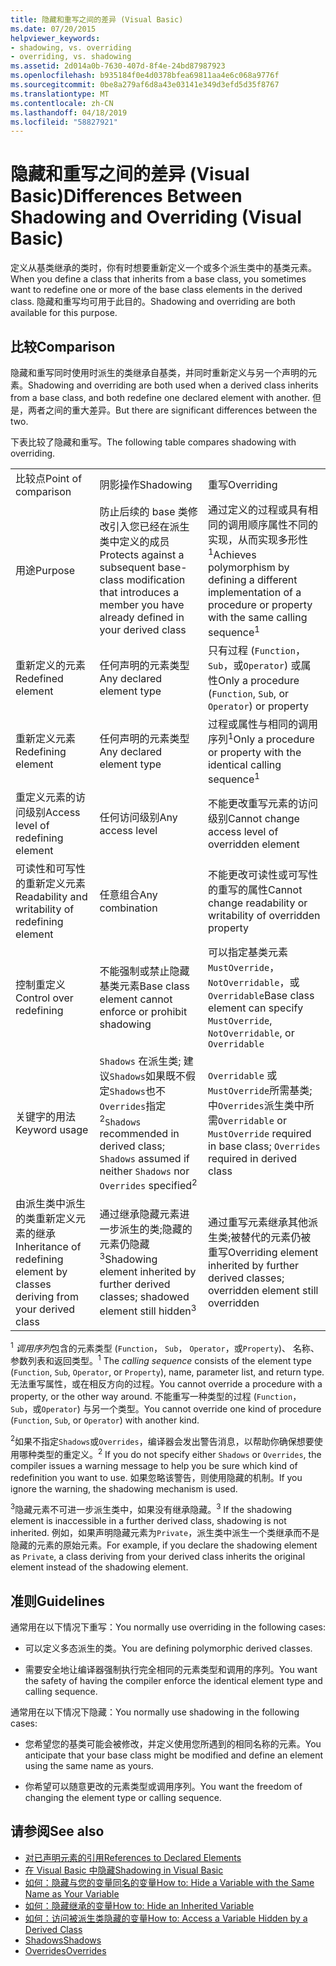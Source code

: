 ```yaml
---
title: 隐藏和重写之间的差异 (Visual Basic)
ms.date: 07/20/2015
helpviewer_keywords:
- shadowing, vs. overriding
- overriding, vs. shadowing
ms.assetid: 2d014a0b-7630-407d-8f4e-24bd87987923
ms.openlocfilehash: b935184f0e4d0378bfea69811aa4e6c068a9776f
ms.sourcegitcommit: 0be8a279af6d8a43e03141e349d3efd5d35f8767
ms.translationtype: MT
ms.contentlocale: zh-CN
ms.lasthandoff: 04/18/2019
ms.locfileid: "58827921"
---
```

# <a name="differences-between-shadowing-and-overriding-visual-basic"></a><span data-ttu-id="92820-102">隐藏和重写之间的差异 (Visual Basic)</span><span class="sxs-lookup"><span data-stu-id="92820-102">Differences Between Shadowing and Overriding (Visual Basic)</span></span>
<span data-ttu-id="92820-103">定义从基类继承的类时，你有时想要重新定义一个或多个派生类中的基类元素。</span><span class="sxs-lookup"><span data-stu-id="92820-103">When you define a class that inherits from a base class, you sometimes want to redefine one or more of the base class elements in the derived class.</span></span> <span data-ttu-id="92820-104">隐藏和重写均可用于此目的。</span><span class="sxs-lookup"><span data-stu-id="92820-104">Shadowing and overriding are both available for this purpose.</span></span>  
  
## <a name="comparison"></a><span data-ttu-id="92820-105">比较</span><span class="sxs-lookup"><span data-stu-id="92820-105">Comparison</span></span>  
 <span data-ttu-id="92820-106">隐藏和重写同时使用时派生的类继承自基类，并同时重新定义与另一个声明的元素。</span><span class="sxs-lookup"><span data-stu-id="92820-106">Shadowing and overriding are both used when a derived class inherits from a base class, and both redefine one declared element with another.</span></span> <span data-ttu-id="92820-107">但是，两者之间的重大差异。</span><span class="sxs-lookup"><span data-stu-id="92820-107">But there are significant differences between the two.</span></span>  
  
 <span data-ttu-id="92820-108">下表比较了隐藏和重写。</span><span class="sxs-lookup"><span data-stu-id="92820-108">The following table compares shadowing with overriding.</span></span>  
  
||||  
|---|---|---|  
|<span data-ttu-id="92820-109">比较点</span><span class="sxs-lookup"><span data-stu-id="92820-109">Point of comparison</span></span>|<span data-ttu-id="92820-110">阴影操作</span><span class="sxs-lookup"><span data-stu-id="92820-110">Shadowing</span></span>|<span data-ttu-id="92820-111">重写</span><span class="sxs-lookup"><span data-stu-id="92820-111">Overriding</span></span>|  
|<span data-ttu-id="92820-112">用途</span><span class="sxs-lookup"><span data-stu-id="92820-112">Purpose</span></span>|<span data-ttu-id="92820-113">防止后续的 base 类修改引入您已经在派生类中定义的成员</span><span class="sxs-lookup"><span data-stu-id="92820-113">Protects against a subsequent base-class modification that introduces a member you have already defined in your derived class</span></span>|<span data-ttu-id="92820-114">通过定义的过程或具有相同的调用顺序属性不同的实现，从而实现多形性<sup>1</sup></span><span class="sxs-lookup"><span data-stu-id="92820-114">Achieves polymorphism by defining a different implementation of a procedure or property with the same calling sequence<sup>1</sup></span></span>|  
|<span data-ttu-id="92820-115">重新定义的元素</span><span class="sxs-lookup"><span data-stu-id="92820-115">Redefined element</span></span>|<span data-ttu-id="92820-116">任何声明的元素类型</span><span class="sxs-lookup"><span data-stu-id="92820-116">Any declared element type</span></span>|<span data-ttu-id="92820-117">只有过程 (`Function`， `Sub`，或`Operator`) 或属性</span><span class="sxs-lookup"><span data-stu-id="92820-117">Only a procedure (`Function`, `Sub`, or `Operator`) or property</span></span>|  
|<span data-ttu-id="92820-118">重新定义元素</span><span class="sxs-lookup"><span data-stu-id="92820-118">Redefining element</span></span>|<span data-ttu-id="92820-119">任何声明的元素类型</span><span class="sxs-lookup"><span data-stu-id="92820-119">Any declared element type</span></span>|<span data-ttu-id="92820-120">过程或属性与相同的调用序列<sup>1</sup></span><span class="sxs-lookup"><span data-stu-id="92820-120">Only a procedure or property with the identical calling sequence<sup>1</sup></span></span>|  
|<span data-ttu-id="92820-121">重定义元素的访问级别</span><span class="sxs-lookup"><span data-stu-id="92820-121">Access level of redefining element</span></span>|<span data-ttu-id="92820-122">任何访问级别</span><span class="sxs-lookup"><span data-stu-id="92820-122">Any access level</span></span>|<span data-ttu-id="92820-123">不能更改重写元素的访问级别</span><span class="sxs-lookup"><span data-stu-id="92820-123">Cannot change access level of overridden element</span></span>|  
|<span data-ttu-id="92820-124">可读性和可写性的重新定义元素</span><span class="sxs-lookup"><span data-stu-id="92820-124">Readability and writability of redefining element</span></span>|<span data-ttu-id="92820-125">任意组合</span><span class="sxs-lookup"><span data-stu-id="92820-125">Any combination</span></span>|<span data-ttu-id="92820-126">不能更改可读性或可写性的重写的属性</span><span class="sxs-lookup"><span data-stu-id="92820-126">Cannot change readability or writability of overridden property</span></span>|  
|<span data-ttu-id="92820-127">控制重定义</span><span class="sxs-lookup"><span data-stu-id="92820-127">Control over redefining</span></span>|<span data-ttu-id="92820-128">不能强制或禁止隐藏基类元素</span><span class="sxs-lookup"><span data-stu-id="92820-128">Base class element cannot enforce or prohibit shadowing</span></span>|<span data-ttu-id="92820-129">可以指定基类元素`MustOverride`， `NotOverridable`，或 `Overridable`</span><span class="sxs-lookup"><span data-stu-id="92820-129">Base class element can specify `MustOverride`, `NotOverridable`, or `Overridable`</span></span>|  
|<span data-ttu-id="92820-130">关键字的用法</span><span class="sxs-lookup"><span data-stu-id="92820-130">Keyword usage</span></span>|<span data-ttu-id="92820-131">`Shadows` 在派生类; 建议`Shadows`如果既不假定`Shadows`也不`Overrides`指定<sup>2</sup></span><span class="sxs-lookup"><span data-stu-id="92820-131">`Shadows` recommended in derived class; `Shadows` assumed if neither `Shadows` nor `Overrides` specified<sup>2</sup></span></span>|<span data-ttu-id="92820-132">`Overridable` 或`MustOverride`所需基类; 中`Overrides`派生类中所需</span><span class="sxs-lookup"><span data-stu-id="92820-132">`Overridable` or `MustOverride` required in base class; `Overrides` required in derived class</span></span>|  
|<span data-ttu-id="92820-133">由派生类中派生的类重新定义元素的继承</span><span class="sxs-lookup"><span data-stu-id="92820-133">Inheritance of redefining element by classes deriving from your derived class</span></span>|<span data-ttu-id="92820-134">通过继承隐藏元素进一步派生的类;隐藏的元素仍隐藏<sup>3</sup></span><span class="sxs-lookup"><span data-stu-id="92820-134">Shadowing element inherited by further derived classes; shadowed element still hidden<sup>3</sup></span></span>|<span data-ttu-id="92820-135">通过重写元素继承其他派生类;被替代的元素仍被重写</span><span class="sxs-lookup"><span data-stu-id="92820-135">Overriding element inherited by further derived classes; overridden element still overridden</span></span>|  
  
 <span data-ttu-id="92820-136"><sup>1</sup> *调用序列*包含的元素类型 (`Function`， `Sub`， `Operator`，或`Property`)、 名称、 参数列表和返回类型。</span><span class="sxs-lookup"><span data-stu-id="92820-136"><sup>1</sup> The *calling sequence* consists of the element type (`Function`, `Sub`, `Operator`, or `Property`), name, parameter list, and return type.</span></span> <span data-ttu-id="92820-137">无法重写属性，或在相反方向的过程。</span><span class="sxs-lookup"><span data-stu-id="92820-137">You cannot override a procedure with a property, or the other way around.</span></span> <span data-ttu-id="92820-138">不能重写一种类型的过程 (`Function`， `Sub`，或`Operator`) 与另一个类型。</span><span class="sxs-lookup"><span data-stu-id="92820-138">You cannot override one kind of procedure (`Function`, `Sub`, or `Operator`) with another kind.</span></span>  
  
 <span data-ttu-id="92820-139"><sup>2</sup>如果不指定`Shadows`或`Overrides`，编译器会发出警告消息，以帮助你确保想要使用哪种类型的重定义。</span><span class="sxs-lookup"><span data-stu-id="92820-139"><sup>2</sup> If you do not specify either `Shadows` or `Overrides`, the compiler issues a warning message to help you be sure which kind of redefinition you want to use.</span></span> <span data-ttu-id="92820-140">如果忽略该警告，则使用隐藏的机制。</span><span class="sxs-lookup"><span data-stu-id="92820-140">If you ignore the warning, the shadowing mechanism is used.</span></span>  
  
 <span data-ttu-id="92820-141"><sup>3</sup>隐藏元素不可进一步派生类中，如果没有继承隐藏。</span><span class="sxs-lookup"><span data-stu-id="92820-141"><sup>3</sup> If the shadowing element is inaccessible in a further derived class, shadowing is not inherited.</span></span> <span data-ttu-id="92820-142">例如，如果声明隐藏元素为`Private`，派生类中派生一个类继承而不是隐藏的元素的原始元素。</span><span class="sxs-lookup"><span data-stu-id="92820-142">For example, if you declare the shadowing element as `Private`, a class deriving from your derived class inherits the original element instead of the shadowing element.</span></span>  
  
## <a name="guidelines"></a><span data-ttu-id="92820-143">准则</span><span class="sxs-lookup"><span data-stu-id="92820-143">Guidelines</span></span>  
 <span data-ttu-id="92820-144">通常用在以下情况下重写：</span><span class="sxs-lookup"><span data-stu-id="92820-144">You normally use overriding in the following cases:</span></span>  
  
-   <span data-ttu-id="92820-145">可以定义多态派生的类。</span><span class="sxs-lookup"><span data-stu-id="92820-145">You are defining polymorphic derived classes.</span></span>  
  
-   <span data-ttu-id="92820-146">需要安全地让编译器强制执行完全相同的元素类型和调用的序列。</span><span class="sxs-lookup"><span data-stu-id="92820-146">You want the safety of having the compiler enforce the identical element type and calling sequence.</span></span>  
  
 <span data-ttu-id="92820-147">通常用在以下情况下隐藏：</span><span class="sxs-lookup"><span data-stu-id="92820-147">You normally use shadowing in the following cases:</span></span>  
  
-   <span data-ttu-id="92820-148">您希望您的基类可能会被修改，并定义使用您所遇到的相同名称的元素。</span><span class="sxs-lookup"><span data-stu-id="92820-148">You anticipate that your base class might be modified and define an element using the same name as yours.</span></span>  
  
-   <span data-ttu-id="92820-149">你希望可以随意更改的元素类型或调用序列。</span><span class="sxs-lookup"><span data-stu-id="92820-149">You want the freedom of changing the element type or calling sequence.</span></span>  
  
## <a name="see-also"></a><span data-ttu-id="92820-150">请参阅</span><span class="sxs-lookup"><span data-stu-id="92820-150">See also</span></span>

- [<span data-ttu-id="92820-151">对已声明元素的引用</span><span class="sxs-lookup"><span data-stu-id="92820-151">References to Declared Elements</span></span>](../../../../visual-basic/programming-guide/language-features/declared-elements/references-to-declared-elements.md)
- [<span data-ttu-id="92820-152">在 Visual Basic 中隐藏</span><span class="sxs-lookup"><span data-stu-id="92820-152">Shadowing in Visual Basic</span></span>](../../../../visual-basic/programming-guide/language-features/declared-elements/shadowing.md)
- [<span data-ttu-id="92820-153">如何：隐藏与您的变量同名的变量</span><span class="sxs-lookup"><span data-stu-id="92820-153">How to: Hide a Variable with the Same Name as Your Variable</span></span>](../../../../visual-basic/programming-guide/language-features/declared-elements/how-to-hide-a-variable-with-the-same-name-as-your-variable.md)
- [<span data-ttu-id="92820-154">如何：隐藏继承的变量</span><span class="sxs-lookup"><span data-stu-id="92820-154">How to: Hide an Inherited Variable</span></span>](../../../../visual-basic/programming-guide/language-features/declared-elements/how-to-hide-an-inherited-variable.md)
- [<span data-ttu-id="92820-155">如何：访问被派生类隐藏的变量</span><span class="sxs-lookup"><span data-stu-id="92820-155">How to: Access a Variable Hidden by a Derived Class</span></span>](../../../../visual-basic/programming-guide/language-features/declared-elements/how-to-access-a-variable-hidden-by-a-derived-class.md)
- [<span data-ttu-id="92820-156">Shadows</span><span class="sxs-lookup"><span data-stu-id="92820-156">Shadows</span></span>](../../../../visual-basic/language-reference/modifiers/shadows.md)
- [<span data-ttu-id="92820-157">Overrides</span><span class="sxs-lookup"><span data-stu-id="92820-157">Overrides</span></span>](../../../../visual-basic/language-reference/modifiers/overrides.md)

